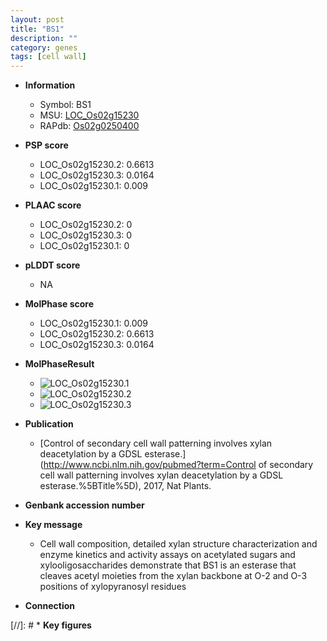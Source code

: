```yaml
---
layout: post
title: "BS1"
description: ""
category: genes
tags: [cell wall]
---
```


* **Information**  
    + Symbol: BS1  
    + MSU: [LOC_Os02g15230](http://rice.plantbiology.msu.edu/cgi-bin/ORF_infopage.cgi?orf=LOC_Os02g15230)  
    + RAPdb: [Os02g0250400](http://rapdb.dna.affrc.go.jp/viewer/gbrowse_details/irgsp1?name=Os02g0250400)  

* **PSP score**  
    + LOC_Os02g15230.2: 0.6613 
    + LOC_Os02g15230.3: 0.0164 
    + LOC_Os02g15230.1: 0.009 

* **PLAAC score**  
    + LOC_Os02g15230.2: 0 
    + LOC_Os02g15230.3: 0 
    + LOC_Os02g15230.1: 0 

* **pLDDT score**
    + NA


* **MolPhase score**
    + LOC_Os02g15230.1: 0.009
    + LOC_Os02g15230.2: 0.6613
    + LOC_Os02g15230.3: 0.0164

* **MolPhaseResult**
    + ![LOC_Os02g15230.1](https://ricepsp.github.io/pictures/LOC_Os02g/LOC_Os02g15230.1.png)
    + ![LOC_Os02g15230.2](https://ricepsp.github.io/pictures/LOC_Os02g/LOC_Os02g15230.2.png)
    + ![LOC_Os02g15230.3](https://ricepsp.github.io/pictures/LOC_Os02g/LOC_Os02g15230.3.png)

* **Publication**  
    + [Control of secondary cell wall patterning involves xylan deacetylation by a GDSL esterase.](http://www.ncbi.nlm.nih.gov/pubmed?term=Control of secondary cell wall patterning involves xylan deacetylation by a GDSL esterase.%5BTitle%5D), 2017, Nat Plants.

* **Genbank accession number**  

* **Key message**  
    + Cell wall composition, detailed xylan structure characterization and enzyme kinetics and activity assays on acetylated sugars and xylooligosaccharides demonstrate that BS1 is an esterase that cleaves acetyl moieties from the xylan backbone at O-2 and O-3 positions of xylopyranosyl residues

* **Connection**  

[//]: # * **Key figures**  


